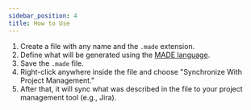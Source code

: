 ```yaml
---
sidebar_position: 4
title: How to Use
---
```


1. Create a file with any name and the `.made` extension.
2. Define what will be generated using the [MADE language](lang.md).
3. Save the `.made` file.
4. Right-click anywhere inside the file and choose "Synchronize With Project Management."
5. After that, it will sync what was described in the file to your project management tool (e.g., Jira).